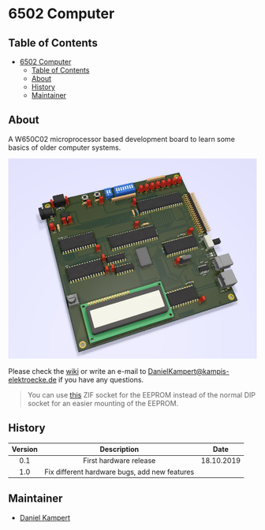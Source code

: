 # 6502 Computer

## Table of Contents

- [6502 Computer](#6502-computer)
  - [Table of Contents](#table-of-contents)
  - [About](#about)
  - [History](#history)
  - [Maintainer](#maintainer)

## About

A W650C02 microprocessor based development board to learn some basics of older computer systems.

![Overview](docs/img/Overview_Small.jpg)

Please check the [wiki](https://gitlab.com/Kampi/retro-pc/-/wikis/home) or write an e-mail to [DanielKampert@kampis-elektroecke.de](DanielKampert@kampis-elektroecke.de) if you have any questions.

> You can use [this](https://www.mouser.de/ProductDetail/Aries-Electronics/28-6554-11?qs=%2Fha2pyFaduhJzW47Xe0mc6AQy9aNg75kRj%2FLuQHFHUG0ReEYpRrMQA%3D%3D) ZIF socket for the EEPROM instead of the normal DIP socket for an easier mounting of the EEPROM.

## History

| **Version**  | **Description**                            | **Date**   |
|:------------:|:------------------------------------------:|:----------:|
| 0.1          | First hardware release                     | 18.10.2019 |
| 1.0          | Fix different hardware bugs, add new features                |  |

## Maintainer

- [Daniel Kampert](mailto:DanielKampert@kampis-elektroecke.de)
